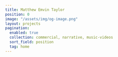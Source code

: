 ```yaml
---
title: Matthew Emvin Taylor
position: 0
image: "/assets/img/og-image.png"
layout: projects
pagination:
  enabled: true
  collection: commercial, narrative, music-videos
  sort_field: position
  tag: home
---
```


